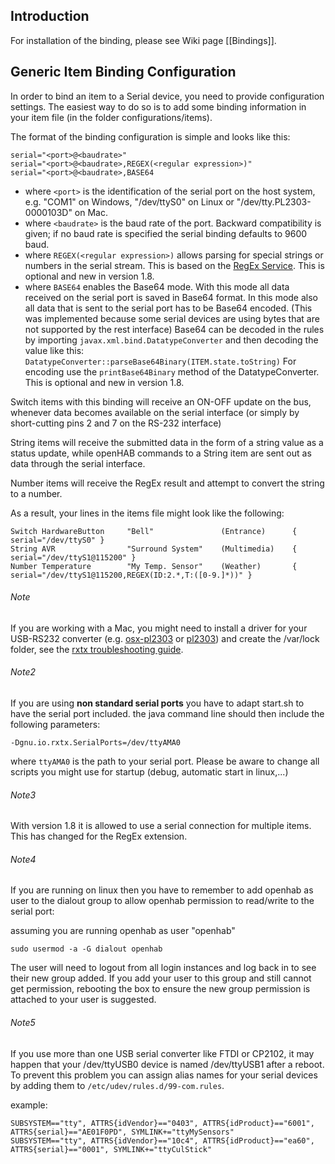 ## Introduction

For installation of the binding, please see Wiki page [[Bindings]].

## Generic Item Binding Configuration

In order to bind an item to a Serial device, you need to provide configuration settings. The easiest way to do so is to add some binding information in your item file (in the folder configurations/items). 

The format of the binding configuration is simple and looks like this:

    serial="<port>@<baudrate>" 
    serial="<port>@<baudrate>,REGEX(<regular expression>)" 
    serial="<port>@<baudrate>,BASE64 

* where `<port>` is the identification of the serial port on the host system, e.g. "COM1" on Windows, "/dev/ttyS0" on Linux or "/dev/tty.PL2303-0000103D" on Mac.
* where `<baudrate>` is the baud rate of the port. Backward compatibility is given; if no baud rate is specified  the serial binding defaults to 9600 baud.
* where `REGEX(<regular expression>)` allows parsing for special strings or numbers in the serial stream. This is based on the [RegEx Service](https://github.com/openhab/openhab/wiki/Transformations#regex-transformation-service). This is optional and new in version 1.8. 
* where `BASE64` enables the Base64 mode. With this mode all data received on the serial port is saved in Base64 format. In this mode also all data that is sent to the serial port has to be Base64 encoded. (This was implemented because some serial devices are using bytes that are not supported by the rest interface) Base64 can be decoded in the rules by importing `javax.xml.bind.DatatypeConverter` and then decoding the value like this: `DatatypeConverter::parseBase64Binary(ITEM.state.toString)` For encoding use the `printBase64Binary` method of the DatatypeConverter. This is optional and new in version 1.8. 

Switch items with this binding will receive an ON-OFF update on the bus, whenever data becomes available on the serial interface (or simply by short-cutting pins 2 and 7 on the RS-232 interface)

String items will receive the submitted data in the form of a string value as a status update, while openHAB commands to a String item are sent out as data through the serial interface.

Number items will receive the RegEx result and attempt to convert the string to a number.

As a result, your lines in the items file might look like the following:

    Switch HardwareButton     "Bell"	           (Entrance)      { serial="/dev/ttyS0" }
    String AVR                "Surround System"    (Multimedia)    { serial="/dev/ttyS1@115200" } 
    Number Temperature        "My Temp. Sensor"    (Weather)       { serial="/dev/ttyS1@115200,REGEX(ID:2.*,T:([0-9.]*))" } 

###### Note
 If you are working with a Mac, you might need to install a driver for your USB-RS232 converter (e.g. [osx-pl2303](http://osx-pl2303.sourceforge.net/) or [pl2303](http://mac.softpedia.com/get/Drivers/PL2303-OS-X-driver.shtml)) and create the /var/lock folder, see the [rxtx troubleshooting guide](http://rxtx.qbang.org/wiki/index.php/Trouble_shooting#Mac_OS_X_users).

###### Note2
 If you are using **non standard serial ports** you have to adapt start.sh to have the serial port included. the java command line should then include the following parameters:

```
-Dgnu.io.rxtx.SerialPorts=/dev/ttyAMA0
```

where `ttyAMA0` is the path to your serial port. Please be aware to change all scripts you might use for startup (debug, automatic start in linux,...)

###### Note3
 With version 1.8 it is allowed to use a serial connection for multiple items. This has changed for the RegEx extension.

###### Note4
 If you are running on linux then you have to remember to add openhab as user to the dialout group to allow openhab permission to read/write to the serial port:

assuming you are running openhab as user "openhab"

`sudo usermod -a -G dialout openhab`

The user will need to logout from all login instances and log back in to see their new group added.  If you add your user to this group and still cannot get permission, rebooting the box to ensure the new group permission is attached to your user is suggested.

###### Note5 
 If you use more than one USB serial converter like FTDI or CP2102, it may happen that your /dev/ttyUSB0 device is named /dev/ttyUSB1 after a reboot. To prevent this problem you can assign alias names for your serial devices by adding them to `/etc/udev/rules.d/99-com.rules`.

example:
```
SUBSYSTEM=="tty", ATTRS{idVendor}=="0403", ATTRS{idProduct}=="6001", ATTRS{serial}=="AE01F0PD", SYMLINK+="ttyMySensors"
SUBSYSTEM=="tty", ATTRS{idVendor}=="10c4", ATTRS{idProduct}=="ea60", ATTRS{serial}=="0001", SYMLINK+="ttyCulStick"
```

